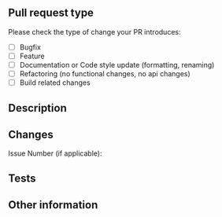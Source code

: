 <!--- Please provide a general summary of your changes in the title above -->

## Pull request type

<!-- Please try to limit your pull request to one type, submit multiple pull requests if needed. -->

Please check the type of change your PR introduces:

- [ ] Bugfix
- [ ] Feature
- [ ] Documentation or Code style update (formatting, renaming)
- [ ] Refactoring (no functional changes, no api changes)
- [ ] Build related changes

## Description
<!-- Please provide a clear and concise description of what your pull request is about. -->

## Changes
<!-- Briefly list the changes you've made. If applicable, also link any relevant issues or pull requests. -->
Issue Number (if applicable):

## Tests
<!-- Describe the tests you added or modified to cover your changes, if applicable. -->

## Other information

<!-- Any other information that is important to this PR such as screenshots of how the component looks before and after the change. -->